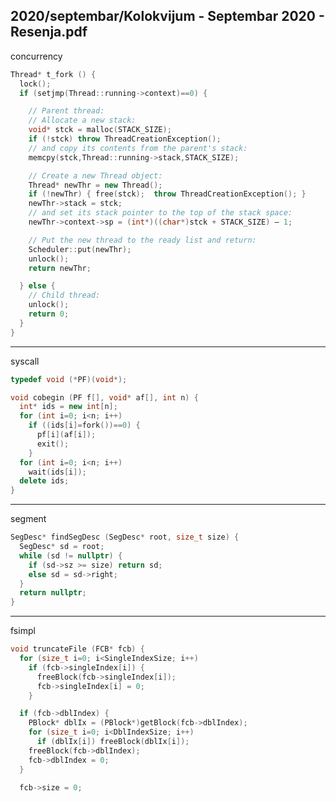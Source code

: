 2020/septembar/Kolokvijum - Septembar 2020 - Resenja.pdf
--------------------------------------------------------------------------------
concurrency
```cpp
Thread* t_fork () {
  lock();
  if (setjmp(Thread::running->context)==0) {

    // Parent thread:
    // Allocate a new stack:
    void* stck = malloc(STACK_SIZE);
    if (!stck) throw ThreadCreationException();
    // and copy its contents from the parent's stack:
    memcpy(stck,Thread::running->stack,STACK_SIZE);

    // Create a new Thread object:
    Thread* newThr = new Thread();
    if (!newThr) { free(stck);  throw ThreadCreationException(); }
    newThr->stack = stck;
    // and set its stack pointer to the top of the stack space:
    newThr->context->sp = (int*)((char*)stck + STACK_SIZE) – 1;

    // Put the new thread to the ready list and return:
    Scheduler::put(newThr);
    unlock();
    return newThr;

  } else {
    // Child thread:
    unlock();
    return 0;
  }
}
```

--------------------------------------------------------------------------------
syscall
```cpp
typedef void (*PF)(void*);

void cobegin (PF f[], void* af[], int n) {
  int* ids = new int[n];
  for (int i=0; i<n; i++)
    if ((ids[i]=fork())==0) {
      pf[i](af[i]);
      exit();
    }
  for (int i=0; i<n; i++)
    wait(ids[i]);
  delete ids;
}
```

--------------------------------------------------------------------------------
segment
```cpp
SegDesc* findSegDesc (SegDesc* root, size_t size) {
  SegDesc* sd = root;
  while (sd != nullptr) {
    if (sd->sz >= size) return sd;
    else sd = sd->right;
  }
  return nullptr;
}
```

--------------------------------------------------------------------------------
fsimpl
```cpp
void truncateFile (FCB* fcb) {
  for (size_t i=0; i<SingleIndexSize; i++)
    if (fcb->singleIndex[i]) {
      freeBlock(fcb->singleIndex[i]);
      fcb->singleIndex[i] = 0;
    }

  if (fcb->dblIndex) {
    PBlock* dblIx = (PBlock*)getBlock(fcb->dblIndex);
    for (size_t i=0; i<DblIndexSize; i++)
      if (dblIx[i]) freeBlock(dblIx[i]);
    freeBlock(fcb->dblIndex);
    fcb->dblIndex = 0;
  }

  fcb->size = 0;
```
